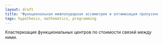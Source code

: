 ```yaml
---
layout: draft
title: "Функциональная межполушарная ассиметрия и оптимизация пропускной способности."
tags: hypothesis, mathematics, programming
---
```


Кластеризация функциональных центров по стоимости связей между ними.
